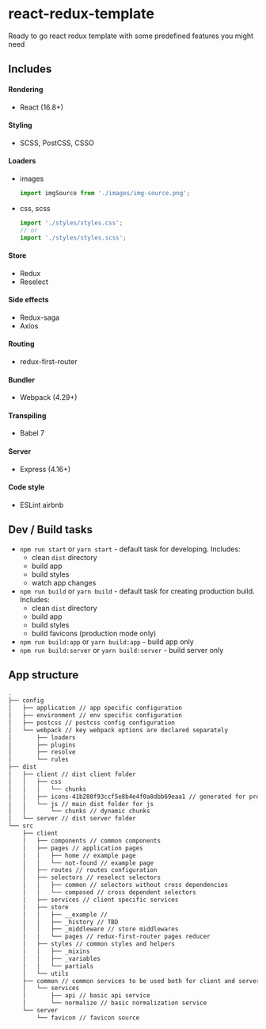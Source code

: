 # react-redux-template
Ready to go react redux template with some predefined features you might need
## Includes
#### Rendering
- React (16.8+)
#### Styling
- SCSS, PostCSS, CSSO
#### Loaders
- images
	```javascript
	import imgSource from './images/img-source.png';
	```
- css, scss
	```javascript
	import './styles/styles.css';
	// or
	import './styles/styles.scss';
	```
#### Store
- Redux
- Reselect
#### Side effects
- Redux-saga
- Axios
#### Routing
- redux-first-router
#### Bundler
- Webpack (4.29+)
#### Transpiling 
- Babel 7
#### Server
- Express (4.16+)
#### Code style
- ESLint airbnb

	
## Dev / Build tasks
- ```npm run start``` or ```yarn start``` - default task for developing. Includes:
	- clean ```dist``` directory
	- build app
	- build styles
	- watch app changes
- ```npm run build``` or ```yarn build``` - default task for creating production build. Includes:
	- clean ```dist``` directory
	- build app
	- build styles
	- build favicons (production mode only)
- ```npm run build:app``` or ```yarn build:app``` - build app only
- ```npm run build:server``` or ```yarn build:server``` - build server only

## App structure

```bash
.
├── config
│   ├── application // app specific configuration
│   ├── environment // env specific configuration
│   ├── postcss // postcss config configuration
│   └── webpack // key webpack options are declared separately
│       ├── loaders
│       ├── plugins
│       ├── resolve
│       └── rules
├── dist
│   ├── client // dist client folder
│   │   ├── css
│   │   │   └── chunks
│   │   ├── icons-41b280f93ccf5e8b4e4f0a8dbb69eaa1 // generated for production build
│   │   └── js // main dist folder for js
│   │       └── chunks // dynamic chunks
│   └── server // dist server folder
└── src
    ├── client
    │   ├── components // common components
    │   ├── pages // application pages
    │   │   ├── home // example page
    │   │   └── not-found // example page
    │   ├── routes // routes configuration
    │   ├── selectors // reselect selectors
    │   │   ├── common // selectors without cross dependencies
    │   │   └── composed // cross dependent selectors
    │   ├── services // client specific services
    │   ├── store
    │   │   ├── __example // 
    │   │   ├── _history // TBD
    │   │   ├── _middleware // store middlewares
    │   │   └── pages // redux-first-router pages reducer
    │   ├── styles // common styles and helpers
    │   │   ├── _mixins
    │   │   ├── _variables
    │   │   └── partials
    │   └── utils
    ├── common // common services to be used both for client and server sides
    │   └── services
    │       ├── api // basic api service
    │       └── normalize // basic normalization service
    └── server
        └── favicon // favicon source

```

